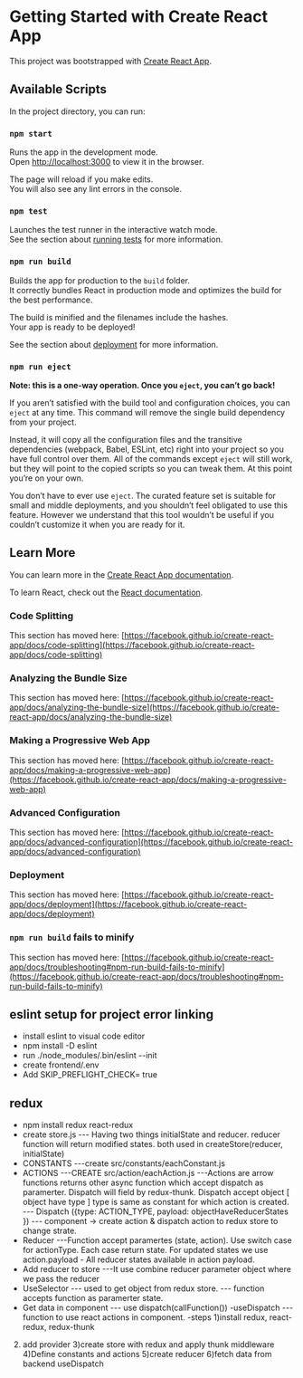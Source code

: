# Getting Started with Create React App

This project was bootstrapped with [Create React App](https://github.com/facebook/create-react-app).

## Available Scripts

In the project directory, you can run:

### `npm start`

Runs the app in the development mode.\
Open [http://localhost:3000](http://localhost:3000) to view it in the browser.

The page will reload if you make edits.\
You will also see any lint errors in the console.

### `npm test`

Launches the test runner in the interactive watch mode.\
See the section about [running tests](https://facebook.github.io/create-react-app/docs/running-tests) for more information.

### `npm run build`

Builds the app for production to the `build` folder.\
It correctly bundles React in production mode and optimizes the build for the best performance.

The build is minified and the filenames include the hashes.\
Your app is ready to be deployed!

See the section about [deployment](https://facebook.github.io/create-react-app/docs/deployment) for more information.

### `npm run eject`

**Note: this is a one-way operation. Once you `eject`, you can’t go back!**

If you aren’t satisfied with the build tool and configuration choices, you can `eject` at any time. This command will remove the single build dependency from your project.

Instead, it will copy all the configuration files and the transitive dependencies (webpack, Babel, ESLint, etc) right into your project so you have full control over them. All of the commands except `eject` will still work, but they will point to the copied scripts so you can tweak them. At this point you’re on your own.

You don’t have to ever use `eject`. The curated feature set is suitable for small and middle deployments, and you shouldn’t feel obligated to use this feature. However we understand that this tool wouldn’t be useful if you couldn’t customize it when you are ready for it.

## Learn More

You can learn more in the [Create React App documentation](https://facebook.github.io/create-react-app/docs/getting-started).

To learn React, check out the [React documentation](https://reactjs.org/).

### Code Splitting

This section has moved here: [https://facebook.github.io/create-react-app/docs/code-splitting](https://facebook.github.io/create-react-app/docs/code-splitting)

### Analyzing the Bundle Size

This section has moved here: [https://facebook.github.io/create-react-app/docs/analyzing-the-bundle-size](https://facebook.github.io/create-react-app/docs/analyzing-the-bundle-size)

### Making a Progressive Web App

This section has moved here: [https://facebook.github.io/create-react-app/docs/making-a-progressive-web-app](https://facebook.github.io/create-react-app/docs/making-a-progressive-web-app)

### Advanced Configuration

This section has moved here: [https://facebook.github.io/create-react-app/docs/advanced-configuration](https://facebook.github.io/create-react-app/docs/advanced-configuration)

### Deployment

This section has moved here: [https://facebook.github.io/create-react-app/docs/deployment](https://facebook.github.io/create-react-app/docs/deployment)

### `npm run build` fails to minify

This section has moved here: [https://facebook.github.io/create-react-app/docs/troubleshooting#npm-run-build-fails-to-minify](https://facebook.github.io/create-react-app/docs/troubleshooting#npm-run-build-fails-to-minify)


## eslint setup for project error linking

- install eslint to visual code editor
- npm install -D eslint
- run ./node_modules/.bin/eslint --init
- create frontend/.env
- Add SKIP_PREFLIGHT_CHECK= true

## redux
- npm install redux react-redux
- create store.js
--- Having two things initialState and reducer. reducer function will return modified states. both used in createStore(reducer, initialState)
- CONSTANTS
---create src/constants/eachConstant.js
- ACTIONS
---CREATE src/action/eachAction.js
---Actions are arrow functions returns other async function which accept dispatch as paramerter. Dispatch will field by redux-thunk. Dispatch accept object [ object have type ] type is same as constant for which action is created.
--- Dispatch ({type: ACTION_TYPE, payload: objectHaveReducerStates }) 
--- component -> create action & dispatch action to redux store to change strate.
- Reducer
---Function accept paramertes (state, action). Use switch case for actionType. Each case return state. For updated states 
we use action.payload - All reducer states available in action payload.
- Add reducer to store
---It use combine reducer parameter object where we pass the reducer
- UseSelector
--- used to get object from redux store.
--- function accepts function as paramerter state.
- Get data in component 
--- use dispatch(callFunction())
-useDispatch
--- function to use react actions in component.
-steps
1)install redux, react-redux, redux-thunk
2) add provider
3)create store with redux and apply thunk middleware
4)Define constants and actions
5)create reducer
6)fetch data from backend useDispatch